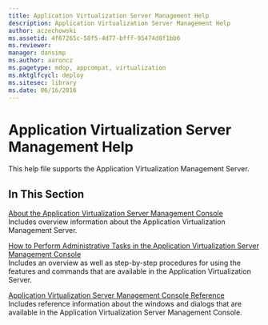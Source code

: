 ```yaml
---
title: Application Virtualization Server Management Help
description: Application Virtualization Server Management Help
author: aczechowski
ms.assetid: 4f67265c-58f5-4d77-bfff-95474d8f1bb6
ms.reviewer: 
manager: dansimp
ms.author: aaroncz
ms.pagetype: mdop, appcompat, virtualization
ms.mktglfcycl: deploy
ms.sitesec: library
ms.date: 06/16/2016
---
```



# Application Virtualization Server Management Help


This help file supports the Application Virtualization Management Server.

## In This Section


<a href="" id="about-the-application-virtualization-server-management-console"></a>[About the Application Virtualization Server Management Console](about-the-application-virtualization-server-management-console.md)  
Includes overview information about the Application Virtualization Management Server.

<a href="" id="how-to-perform-administrative-tasks-in-the-application-virtualization-server-management-console"></a>[How to Perform Administrative Tasks in the Application Virtualization Server Management Console](how-to-perform-administrative-tasks-in-the-application-virtualization-server-management-console.md)  
Includes an overview as well as step-by-step procedures for using the features and commands that are available in the Application Virtualization Server.

<a href="" id="application-virtualization-server-management-console-reference"></a>[Application Virtualization Server Management Console Reference](application-virtualization-server-management-console-reference.md)  
Includes reference information about the windows and dialogs that are available in the Application Virtualization Server Management Console.

 

 






